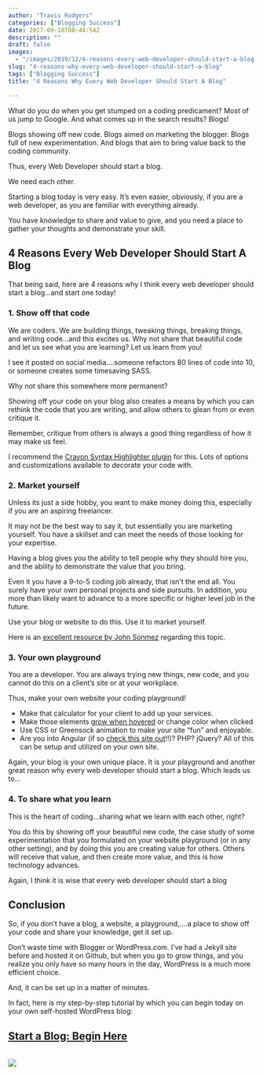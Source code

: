 ```yaml
---
author: "Travis Rodgers"
categories: ["Blogging Success"]
date: 2017-09-18T08:44:54Z
description: ""
draft: false
images: 
  - "/images/2019/12/4-reasons-every-web-developer-should-start-a-blog.jpg"
slug: "4-reasons-why-every-web-developer-should-start-a-blog"
tags: ["Blogging Success"]
title: "4 Reasons Why Every Web Developer Should Start A Blog"

---
```



<p>What do you do when you get stumped on a coding predicament? Most of us jump to Google. And what comes up in the search results? Blogs!</p>
<p>Blogs showing off new code. Blogs aimed on marketing the blogger. Blogs full of new experimentation. And blogs that aim to bring value back to the coding community. </p>
<p>Thus, every Web Developer should start a blog. </p>
<p>We need each other. </p>
<p>Starting a blog today is very easy. It&#8217;s even easier, obviously, if you are a web developer, as you are familiar with everything already. </p>
<p>You have knowledge to share and value to give, and you need a place to gather your thoughts and demonstrate your skill. </p>
<h2>4 Reasons Every Web Developer Should Start A Blog</h2>
<p>That being said, here are 4 reasons why I think every web developer should start a blog&#8230;and start one today!</p>
<h3>1. Show off that code</h3>
<p>We are coders. We are building things, tweaking things, breaking things, and writing code&#8230;and this excites us. Why not share that beautiful code and let us see what you are learning? Let us learn from you!</p>
<p>I see it posted on social media&#8230;.someone refactors 80 lines of code into 10, or someone creates some timesaving SASS. </p>
<p>Why not share this somewhere more permanent?</p>
<p>Showing off your code on your blog also creates a means by which you can rethink the code that you are writing, and allow others to glean from or even critique it.</p>
<p>Remember, critique from others is always a good thing regardless of how it may make us feel.</p>
<p>I recommend the <a href="https://wordpress.org/plugins/crayon-syntax-highlighter/" target="_blank" rel="noopener">Crayon Syntax Highlighter plugin</a> for this. Lots of options and customizations available to decorate your code with. </p>
<h3>2. Market yourself</h3>
<p>Unless its just a side hobby, you want to make money doing this, especially if you are an aspiring freelancer. </p>
<p>It may not be the best way to say it, but essentially you are marketing yourself. You have a skillset and can meet the needs of those looking for your expertise.</p>
<p>Having a blog gives you the ability to tell people why they should hire you, and the ability to demonstrate the value that you bring. </p>
<p>Even it you have a 9-to-5 coding job already, that isn&#8217;t the end all. You surely have your own personal projects and side pursuits. In addition, you more than likely want to advance to a more specific or higher level job in the future. </p>
<p>Use your blog or website to do this. Use it to market yourself.</p>
<p>Here is an <a href="http://amzn.to/2xfEwqX" target="_blank" rel="noopener">excellent resource by John Sonmez</a> regarding this topic. </p>
<h3>3. Your own playground</h3>
<p>You are a developer. You are always trying new things, new code, and you cannot do this on a client&#8217;s site or at your workplace.</p>
<p>Thus, make your own website your coding playground!</p>
<ul>
<li>Make that calculator for your client to add up your services.</li>
<li>Make those elements <a href="/how-to-make-an-item-grow-on-hover-with-css">grow when hovered</a> or change color when clicked</li>
<li>Use CSS or Greensock animation to make your site &#8220;fun&#8221; and enjoyable.</li>
<li>Are you into Angular (if so <a href="https://www.spaceneedle.com/home/" target="_blank" rel="noopener">check this site out</a>!!)? PHP? jQuery? All of this can be setup and utilized on your own site. </li>
</ul>
<p>Again, your blog is your own unique place. It is your playground and another great reason why every web developer should start a blog. Which leads us to&#8230;</p>
<h3>4. To share what you learn</h3>
<p>This is the heart of coding&#8230;sharing what we learn with each other, right?</p>
<p>You do this by showing off your beautiful new code, the case study of some experimentation that you formulated on your website playground (or in any other setting), and by doing this you are creating value for others. Others will receive that value, and then create more value, and this is how technology advances. </p>
<p>Again, I think it is wise that every web developer should start a blog</p>
<h2>Conclusion</h2>
<p>So, if you don&#8217;t have a blog, a website, a playground,&#8230;.a place to show off your code and share your knowledge, get it set up. </p>
<p>Don&#8217;t waste time with Blogger or WordPress.com. I&#8217;ve had a Jekyll site before and hosted it on Github, but when you go to grow things, and you realize you only have so many hours in the day, WordPress is a much more efficient choice. </p>
<p>And, it can be set up in a matter of minutes. </p>
<p>In fact, here is my step-by-step tutorial by which you can begin today on your own self-hosted WordPress blog:</p>
<h2><a href="/how-to-start-a-wordpress-blog-on-siteground">Start a Blog: Begin Here</a></h2>
<p class="textcenter">						<a href="/how-to-start-a-wordpress-blog-on-siteground"><br />
		<img src="/images/2019/12/how-to-start-a-wordpress-blog-on-siteground.jpg" />				</a></p>



